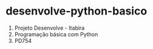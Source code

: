 # desenvolve-python-basico
1. Projeto Desenvolve - Itabira
2. Programação básica com Python
3. PD754
